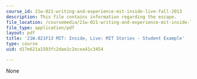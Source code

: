```yaml
---
course_id: 21w-021-writing-and-experience-mit-inside-live-fall-2013
description: This file contains information regarding the escape.
file_location: /coursemedia/21w-021-writing-and-experience-mit-inside-live-fall-2013/d17e621a1583fc2dae1c2ecea41c3454_MIT21W_021F13_TheEscape.pdf
file_type: application/pdf
layout: pdf
title: '21W.021F13 MIT: Inside, Live: MIT Stories - Student Example'
type: course
uid: d17e621a1583fc2dae1c2ecea41c3454

---
```

None